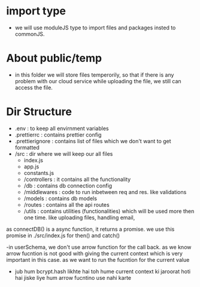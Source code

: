 # import type

- we will use moduleJS type to import files and packages insted to commonJS.

# About public/temp

- in this folder we will store files temperorily, so that if there is any problem with our cloud service while uploading the file, we still can access the file.

# Dir Structure

- .env : to keep all envirnment variables
- .prettierrc : contains prettier config
- .prettierignore : contains list of files which we don't want to get formatted
- /src : dir where we will keep our all files
  - index.js
  - app.js
  - constants.js
  - /controllers : it contains all the functionality
  - /db : contains db connection config
  - /middlewares : code to run inbetween req and res. like validations
  - /models : contains db models
  - /routes : contains all the api routes
  - /utils : contains utilities (functionalities) which will be used more then one time. like uploading files, handling email,

as connectDB() is a async function, it returns a promise. we use this promise in ./src/index.js for then() and catch()

-in userSchema, we don't use arrow function for the call back. as we know arrow fucntion is not good with giving the current context which is very important in this case. as we want to run the fucntion for the current value

- jub hum bcrypt.hash likhte hai toh hume current context ki jaroorat hoti hai jiske liye hum arrow fucntino use nahi karte
